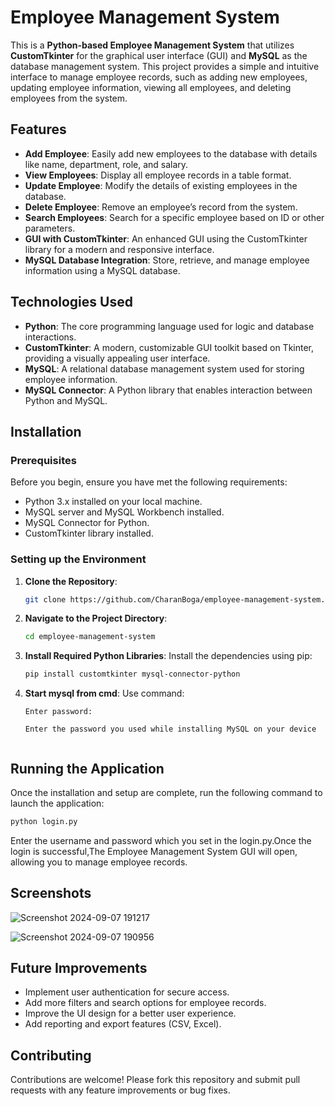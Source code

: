 # Employee Management System

This is a **Python-based Employee Management System** that utilizes **CustomTkinter** for the graphical user interface (GUI) and **MySQL** as the database management system. This project provides a simple and intuitive interface to manage employee records, such as adding new employees, updating employee information, viewing all employees, and deleting employees from the system.

## Features

- **Add Employee**: Easily add new employees to the database with details like name, department, role, and salary.
- **View Employees**: Display all employee records in a table format.
- **Update Employee**: Modify the details of existing employees in the database.
- **Delete Employee**: Remove an employee’s record from the system.
- **Search Employees**: Search for a specific employee based on ID or other parameters.
- **GUI with CustomTkinter**: An enhanced GUI using the CustomTkinter library for a modern and responsive interface.
- **MySQL Database Integration**: Store, retrieve, and manage employee information using a MySQL database.

## Technologies Used

- **Python**: The core programming language used for logic and database interactions.
- **CustomTkinter**: A modern, customizable GUI toolkit based on Tkinter, providing a visually appealing user interface.
- **MySQL**: A relational database management system used for storing employee information.
- **MySQL Connector**: A Python library that enables interaction between Python and MySQL.

## Installation

### Prerequisites

Before you begin, ensure you have met the following requirements:

- Python 3.x installed on your local machine.
- MySQL server and MySQL Workbench installed.
- MySQL Connector for Python.
- CustomTkinter library installed.

### Setting up the Environment

1. **Clone the Repository**:
   ```bash
   git clone https://github.com/CharanBoga/employee-management-system.git
   ```
2. **Navigate to the Project Directory**:
   ```bash
   cd employee-management-system
   ```
3. **Install Required Python Libraries**:
   Install the dependencies using pip:
   ```bash
   pip install customtkinter mysql-connector-python
   ```

4. **Start mysql from cmd**:
    Use command:
   ```mysql -u root password -p:
   Enter password:

   Enter the password you used while installing MySQL on your device
   

## Running the Application

Once the installation and setup are complete, run the following command to launch the application:

```bash
python login.py
```

Enter the username and password which you set in the login.py.Once the login is successful,The Employee Management System GUI will open, allowing you to manage employee records.

## Screenshots

![Screenshot 2024-09-07 191217](https://github.com/user-attachments/assets/c0905298-9617-489c-97d3-24e3fbc6bdec)



![Screenshot 2024-09-07 190956](https://github.com/user-attachments/assets/9647a307-3635-4e02-948f-db381347e601)


## Future Improvements

- Implement user authentication for secure access.
- Add more filters and search options for employee records.
- Improve the UI design for a better user experience.
- Add reporting and export features (CSV, Excel).

## Contributing

Contributions are welcome! Please fork this repository and submit pull requests with any feature improvements or bug fixes.


